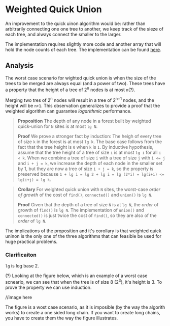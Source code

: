 # Weighted Quick Union

An improvement to the quick uinon algorithm would be: rather than arbitrarily connecting one one tree to another, we keep track of the sieze of each tree, and always connect the smaller to the larger. 

The implementation requires slightly more code and another array that will hold the node counts of each tree. The implementation can be found [here](https://github.com/Nerdrigo/algorithms/blob/master/1_dynamic_connectivity/3_weighed_quick_union.py).

## Analysis

The worst case scenario for wighted quick union is when the size of the trees to be merged are always equal (and a power of two). These trees have a property that the height of a tree of 2<sup>n</sup> nodes is at most `n`(?).

Merging two tres of 2<sup>n</sup> nodes will result in a tree of 2<sup>n+1</sup> nodes, and the height will be `n+1`. This observation generalizes to provide a proof that the weighted algorithm can guarantee *logarithmic* performance.

>**Proposition** The depth of any node in a forest built by weighted quick-union for `N` sites is at most `lg N`.
>
>**Proof** We prove a stronger fact by induction: The heigh of every tree of size `k` in the forest is at most `lg k`. The base case follows from the fact that the tree height is `0` when `k` is `1`. By inductive hypothesis, assume that the tree height of a tree of size `i` is at most `lg i` for all `i < k`. When we combine a tree of size `i` with a tree of size `j` with `i <= j` and `i + j = k`, we increase the depth of each node in the smaller set by 1, but they are now a tree of size `i + j = k`, so the property is preserved because `1 + lg i = lg 2 + lg i = lg (2*i) = lg(i+i) <= lg(i+j) = lg k`.

>**Crollary** For weighted quick union with `N` sites, the worst-case *order of growth* of the cost of `find()`, `connected()` and `union()` is `lg N`.
>
>**Proof** Given that the depth of a tree of size `N` is at `lg N`, the *order* of growth of `find()` is `lg N`. The implementation of `union()` and `connected()` is just twice the cost of `find()`, so they are also of the *order* of `lg N`.

The implications of the proposition and it's corollary is that weighted quick uninon is the only one of the three algorithms that can feasible be used for huge practical problems.

### Clarificaiton
`lg` is log base 2.

(?) Looking at the figure below, which is an example of a worst case scneario, we can see that when the tree is of size 8 (2<sup>3</sup>), it's height is 3. To prove the property we can use induction.

//image here

The figure is a wost case scenario, as it is imposible (by the way the algorith works) to create a one sided long chain. If you want to create long chains, you have to create them the way the figure illustrates.